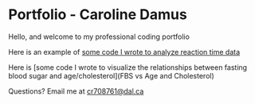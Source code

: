 # Portfolio - Caroline Damus

Hello, and welcome to my professional coding portfolio

Here is an example of [some code I wrote to analyze reaction time data](CDF.md)

Here is [some code I wrote to visualize the relationships between fasting blood sugar and age/cholesterol](FBS vs Age and Cholesterol)

Questions? Email me at
[cr708761@dal.ca](mailto:cr708761@dal.ca)
